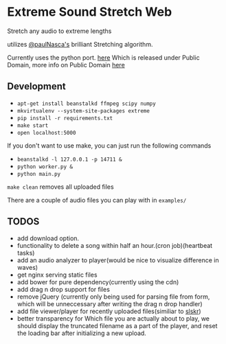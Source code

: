 # Extreme Sound Stretch Web

Stretch any audio to extreme lengths

utilizes [@paulNasca's](github.com/paulnasca) brilliant Stretching algorithm.

Currently uses the python port. [here](https://github.com/paulnasca/paulstretch_python)
Which is released under Public Domain, more info on Public Domain [here](http://www.gnu.org/licenses/license-list.html#PublicDomain)


## Development
* `apt-get install beanstalkd ffmpeg scipy numpy`
* `mkvirtualenv --system-site-packages extreme`
* `pip install -r requirements.txt`
* `make start`
* `open localhost:5000`

If you don't want to use make, you can just run the following commands
* `beanstalkd -l 127.0.0.1 -p 14711 &`
* `python worker.py &`
* `python main.py`

`make clean` removes all uploaded files

There are a couple of audio files you can play with in `examples/`

## TODOS
* add download option.
* functionality to delete a song
within half an hour.(cron job)(heartbeat tasks)
* add an audio analyzer to player(would be nice to visualize difference in waves)
* get nginx serving static files
* add bower for pure dependency(currently using the cdn)
* add drag n drop support for files
* remove jQuery (currently only being used for parsing file from
form, which will be unneccessary after writing the drag n drop
handler)
* add file viewer/player for recently uploaded files(similiar
to [slskr](https://github.com/meandavejustice/slskr))
* better transparency for Which file you are actually about to play, we should
display the truncated filename as a part of the player, and reset the
loading bar after initializing a new upload.
